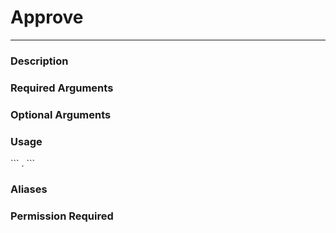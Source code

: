 # Approve
---
### Description

### Required Arguments

### Optional Arguments

### Usage
\`\`\`
.
\`\`\`
### Aliases

### Permission Required
